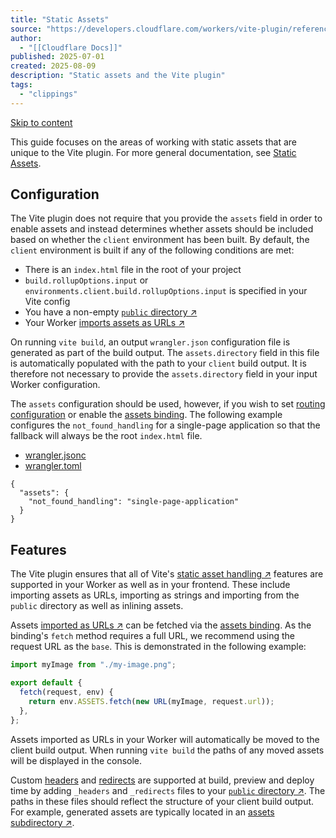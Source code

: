 ```yaml
---
title: "Static Assets"
source: "https://developers.cloudflare.com/workers/vite-plugin/reference/static-assets/"
author:
  - "[[Cloudflare Docs]]"
published: 2025-07-01
created: 2025-08-09
description: "Static assets and the Vite plugin"
tags:
  - "clippings"
---
```

[Skip to content](https://developers.cloudflare.com/workers/vite-plugin/reference/static-assets/#_top)

This guide focuses on the areas of working with static assets that are unique to the Vite plugin. For more general documentation, see [Static Assets](https://developers.cloudflare.com/workers/static-assets/).

## Configuration

The Vite plugin does not require that you provide the `assets` field in order to enable assets and instead determines whether assets should be included based on whether the `client` environment has been built. By default, the `client` environment is built if any of the following conditions are met:

- There is an `index.html` file in the root of your project
- `build.rollupOptions.input` or `environments.client.build.rollupOptions.input` is specified in your Vite config
- You have a non-empty [`public` directory ↗](https://vite.dev/guide/assets#the-public-directory)
- Your Worker [imports assets as URLs ↗](https://vite.dev/guide/assets#importing-asset-as-url)

On running `vite build`, an output `wrangler.json` configuration file is generated as part of the build output. The `assets.directory` field in this file is automatically populated with the path to your `client` build output. It is therefore not necessary to provide the `assets.directory` field in your input Worker configuration.

The `assets` configuration should be used, however, if you wish to set [routing configuration](https://developers.cloudflare.com/workers/static-assets/routing/) or enable the [assets binding](https://developers.cloudflare.com/workers/static-assets/binding/#binding). The following example configures the `not_found_handling` for a single-page application so that the fallback will always be the root `index.html` file.

- [wrangler.jsonc](https://developers.cloudflare.com/workers/vite-plugin/reference/static-assets/#tab-panel-4077)
- [wrangler.toml](https://developers.cloudflare.com/workers/vite-plugin/reference/static-assets/#tab-panel-4078)

```jsonc
{
  "assets": {
    "not_found_handling": "single-page-application"
  }
}
```

## Features

The Vite plugin ensures that all of Vite's [static asset handling ↗](https://vite.dev/guide/assets) features are supported in your Worker as well as in your frontend. These include importing assets as URLs, importing as strings and importing from the `public` directory as well as inlining assets.

Assets [imported as URLs ↗](https://vite.dev/guide/assets#importing-asset-as-url) can be fetched via the [assets binding](https://developers.cloudflare.com/workers/static-assets/binding/#binding). As the binding's `fetch` method requires a full URL, we recommend using the request URL as the `base`. This is demonstrated in the following example:

```ts
import myImage from "./my-image.png";

export default {
  fetch(request, env) {
    return env.ASSETS.fetch(new URL(myImage, request.url));
  },
};
```

Assets imported as URLs in your Worker will automatically be moved to the client build output. When running `vite build` the paths of any moved assets will be displayed in the console.

Custom [headers](https://developers.cloudflare.com/workers/static-assets/headers/) and [redirects](https://developers.cloudflare.com/workers/static-assets/redirects/) are supported at build, preview and deploy time by adding `_headers` and `_redirects` files to your [`public` directory ↗](https://vite.dev/guide/assets#the-public-directory). The paths in these files should reflect the structure of your client build output. For example, generated assets are typically located in an [assets subdirectory ↗](https://vite.dev/config/build-options#build-assetsdir).